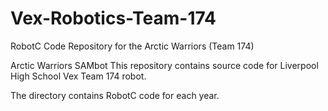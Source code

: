 # Vex-Robotics-Team-174
RobotC Code Repository for the Arctic Warriors (Team 174)

Arctic Warriors SAMbot
This repository contains source code for Liverpool High School Vex Team 174 robot.

The directory contains RobotC code for each year.
